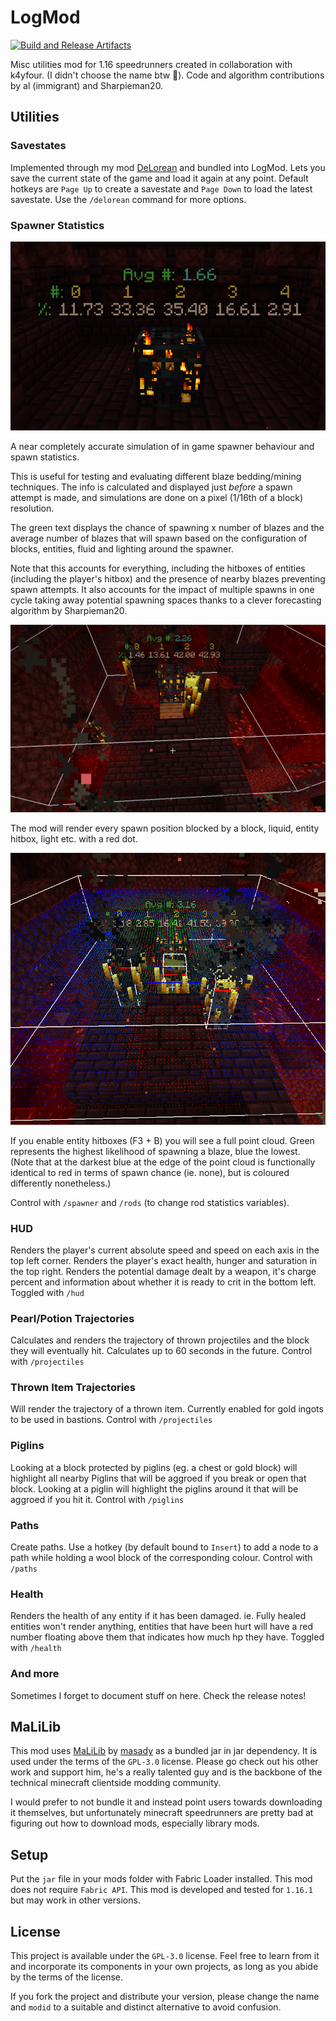 # LogMod

[![Build and Release Artifacts](https://github.com/logwet/logmod/actions/workflows/build.yml/badge.svg)](https://github.com/logwet/logmod/actions/workflows/build.yml)

Misc utilities mod for 1.16 speedrunners created in collaboration with k4yfour. (I didn't choose the
name btw 👀). Code and algorithm contributions by al (immigrant) and Sharpieman20.

## Utilities

### Savestates

Implemented through my mod [DeLorean](https://github.com/logwet/delorean) and bundled into LogMod.
Lets you save the current state of the game and load it again at any point. Default hotkeys
are `Page Up` to create a savestate and `Page Down` to load the latest savestate. Use
the `/delorean` command for more options.

### Spawner Statistics

![spawner_info](assets/spawner/info.png)

A near completely accurate simulation of in game spawner behaviour and spawn statistics.

This is useful for testing and evaluating different blaze bedding/mining techniques. The info is
calculated and displayed just _before_ a spawn attempt is made, and simulations are done on a
pixel (1/16th of a block) resolution.

The green text displays the chance of spawning x number of blazes and the average number of blazes
that will spawn based on the configuration of blocks, entities, fluid and lighting around the
spawner.

Note that this accounts for everything, including the hitboxes of entities (including the player's
hitbox) and the presence of nearby blazes preventing spawn attempts. It also accounts for the impact
of multiple spawns in one cycle taking away potential spawning spaces thanks to a clever forecasting
algorithm by Sharpieman20.

![blocked_spawner_point_cloud](assets/spawner/blocked_point_cloud.png)

The mod will render every spawn position blocked by a block, liquid, entity hitbox, light etc. with
a red dot.

![full_spawner_point_cloud](assets/spawner/full_point_cloud.png)

If you enable entity hitboxes (F3 + B) you will see a full point cloud. Green represents the highest
likelihood of spawning a blaze, blue the lowest. (Note that at the darkest blue at the edge of the
point cloud is functionally identical to red in terms of spawn chance (ie. none), but is coloured
differently nonetheless.)

Control with `/spawner` and `/rods` (to change rod statistics variables).

### HUD

Renders the player's current absolute speed and speed on each axis in the top left corner. Renders
the player's exact health, hunger and saturation in the top right. Renders the potential damage
dealt by a weapon, it's charge percent and information about whether it is ready to crit in the
bottom left. Toggled with `/hud`

### Pearl/Potion Trajectories

Calculates and renders the trajectory of thrown projectiles and the block they will eventually hit.
Calculates up to 60 seconds in the future. Control with `/projectiles`

### Thrown Item Trajectories

Will render the trajectory of a thrown item. Currently enabled for gold ingots to be used in
bastions. Control with `/projectiles`

### Piglins

Looking at a block protected by piglins (eg. a chest or gold block) will highlight all nearby
Piglins that will be aggroed if you break or open that block. Looking at a piglin will highlight the
piglins around it that will be aggroed if you hit it. Control with `/piglins`

### Paths

Create paths. Use a hotkey (by default bound to `Insert`) to add a node to a path while holding a
wool block of the corresponding colour. Control with `/paths`

### Health

Renders the health of any entity if it has been damaged. ie. Fully healed entities won't render
anything, entities that have been hurt will have a red number floating above them that indicates how
much hp they have. Toggled with `/health`

### And more

Sometimes I forget to document stuff on here. Check the release notes!

## MaLiLib

This mod uses [MaLiLib](https://github.com/maruohon/malilib)
by [masady](https://twitter.com/maruohon) as a bundled jar in jar dependency. It is used under the
terms of the `GPL-3.0` license. Please go check out his other work and support him, he's a really
talented guy and is the backbone of the technical minecraft clientside modding community.

I would prefer to not bundle it and instead point users towards downloading it themselves, but
unfortunately minecraft speedrunners are pretty bad at figuring out how to download mods, especially
library mods.

## Setup

Put the `jar` file in your mods folder with Fabric Loader installed. This mod does not
require `Fabric API`. This mod is developed and tested for `1.16.1` but may work in other versions.

## License

This project is available under the `GPL-3.0` license. Feel free to learn from it and incorporate
its components in your own projects, as long as you abide by the terms of the license.

If you fork the project and distribute your version, please change the name and `modid` to a
suitable and distinct alternative to avoid confusion.

